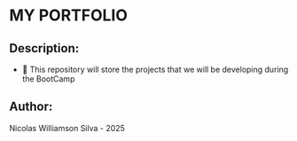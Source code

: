 # MY PORTFOLIO

## Description: 

 * :briefcase: This repository will store the projects that we will be developing during the BootCamp

## Author: 

Nicolas Williamson Silva - 2025